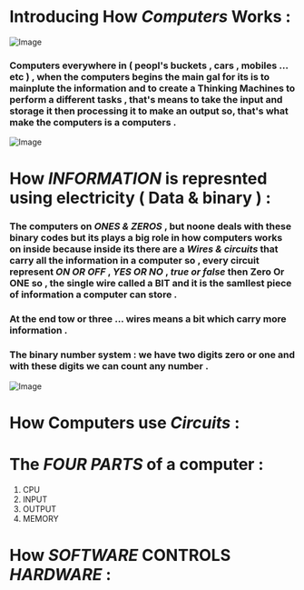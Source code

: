# Introducing How *Computers* Works :


![Image](https://newscutzy.com/wp-content/uploads/2018/09/How-computer-works-The-Evolution-of-Technology-1.jpg)


### Computers everywhere in ( peopl's buckets , cars , mobiles ... etc ) , when the computers begins the main gal for its is to mainplute the information and to create a **Thinking Machines** to perform a different tasks , that's means to take the input and storage it then processing it to make an output so, that's what make the computers is a computers . 

![Image](https://image.slidesharecdn.com/how-a-computer-works-1227732478307664-9/95/how-a-computer-works-1-728.jpg?cb=1227704234)


# How *INFORMATION* is represnted using electricity ( Data & binary ) :

### The computers on *ONES & ZEROS* , but noone deals with these binary codes but its plays a big role in how computers works on inside because inside its there are a *Wires & circuits* that carry all the information in a computer so , every circuit represent *ON OR OFF* , *YES OR NO* , *true or false* then **Zero Or ONE** so , the single wire called a **BIT** and it is the samllest piece of information a computer can store . 

### At the end tow or three ... wires means a bit which carry more information . 

### The binary number system :  we have two digits zero or one and with these digits we can count any number . 

![Image](https://slideplayer.com/slide/6809145/23/images/2/Data+Representation+How+do+computers+represent+data.jpg
)



# How Computers use *Circuits* :


# The *FOUR PARTS* of a computer : 

1. CPU
2. INPUT
3. OUTPUT
4. MEMORY


# How *SOFTWARE* CONTROLS *HARDWARE* :


